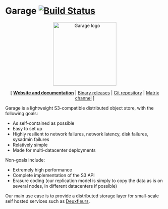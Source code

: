 Garage [![Build Status](https://drone.deuxfleurs.fr/api/badges/Deuxfleurs/garage/status.svg?ref=refs/heads/main)](https://drone.deuxfleurs.fr/Deuxfleurs/garage)
===

<p align="center" style="text-align:center;">
	<a href="https://garagehq.deuxfleurs.fr">
	<img alt="Garage logo" src="https://garagehq.deuxfleurs.fr/img/logo.svg" height="200" />
	</a>
</p>

<p align="center" style="text-align:center;">
	[ <strong><a href="https://garagehq.deuxfleurs.fr/">Website and documentation</a></strong>
	| <a href="https://garagehq.deuxfleurs.fr/_releases.html">Binary releases</a>
	| <a href="https://git.deuxfleurs.fr/Deuxfleurs/garage">Git repository</a>
	| <a href="https://matrix.to/#/%23garage:deuxfleurs.fr">Matrix channel</a>
	]
</p>

Garage is a lightweight S3-compatible distributed object store, with the following goals:

- As self-contained as possible
- Easy to set up
- Highly resilient to network failures, network latency, disk failures, sysadmin failures
- Relatively simple
- Made for multi-datacenter deployments

Non-goals include:

- Extremely high performance
- Complete implementation of the S3 API
- Erasure coding (our replication model is simply to copy the data as is on several nodes, in different datacenters if possible)

Our main use case is to provide a distributed storage layer for small-scale self hosted services such as [Deuxfleurs](https://deuxfleurs.fr).
